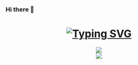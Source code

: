 ### Hi there 👋

<!--
**GhostQinMo/GhostQinMo** is a ✨ _special_ ✨ repository because its `README.md` (this file) appears on your GitHub profile.

Here are some ideas to get you started:

- 🔭 I’m currently working on ...
- 🌱 I’m currently learning ...
- 👯 I’m looking to collaborate on ...
- 🤔 I’m looking for help with ...
- 💬 Ask me about ...
- 📫 How to reach me: ...
- 😄 Pronouns: ...
- ⚡ Fun fact: ...
-->
<h1 align="center"> <a href="https://git.io/typing-svg"><img src="https://readme-typing-svg.demolab.com?font=Fira+Code&pause=1000&width=435&lines=Welcome+to+Pixie+Hollow+!;%E6%AC%A2%E8%BF%8E%E6%9D%A5%E5%88%B0%E7%B2%BE%E7%81%B5%E8%B0%B7%EF%BC%81" alt="Typing SVG" /></a> </h1>
<div align="center"> <img src="https://metrics.lecoq.io/GhostQinMo?template=classic&base=header%2C%20activity%2C%20community%2C%20repositories%2C%20metadata&base.indepth=false&base.hireable=false&base.skip=false&config.timezone=Asia%2FShanghai"> </div>
<div align="center"> <img src="https://github-readme-activity-graph.vercel.app/graph?username=GhostQinMo&theme=react-dark)](https://github.com/ashutosh00710/github-readme-activity-graph" /> </div>
